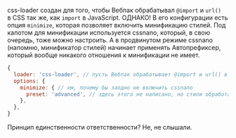 css-loader создан для того, чтобы Вебпак обрабатывал `@import` и `url()` в CSS так же, как `import` в JavaScript. ОДНАКО! В его конфигурации есть опция `minimize`, которая позволяет включить минификацию стилей. Под капотом для минификации используется cssnano, который, в свою очередь, тоже можно настроить. А в продвинутом режиме cssnano (напомню, минификатор стилей) начинает применять Автопрефиксер, который вообще никакого отношения к минификации не имеет.

```js
{
  loader: 'css-loader', // пусть Вебпак обрабатывает @import и url() в CSS
  options: {
    minimize: { // хм, почему бы заодно не включить cssnano
      preset: 'advanced', // здесь этого не написано, но стили обработаются Автопрефиксером, потому что?..
    },
  },
}
```

Принцип единственности ответственности? Не, не слышали.
